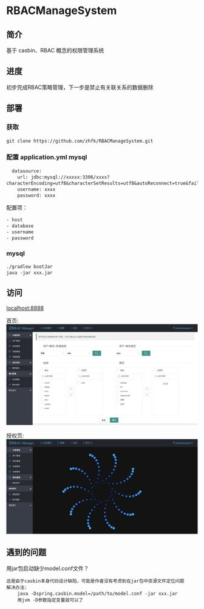 # RBACManageSystem
## 简介

基于 casbin、RBAC 概念的权限管理系统

## 进度

初步完成RBAC策略管理，下一步是禁止有关联关系的数据删除

## 部署
### 获取

```$xslt
git clone https://github.com/zhfk/RBACManageSystem.git
```
### 配置 application.yml mysql

```$xslt
  datasource:
    url: jdbc:mysql://xxxxx:3306/xxxx?characterEncoding=utf8&characterSetResults=utf8&autoReconnect=true&failOverReadOnly=false
    username: xxxx
    password: xxxx
```
配置项：

    - host
    - database
    - username
    - password
    
### mysql


```
./gradlew bootJar
java -jar xxx.jar
```
## 访问

[localhost:8888](localhost:8888)

首页:
![首页](页面1.png)

授权页:
![授权页](页面2.png)

## 遇到的问题
用jar包启动缺少model.conf文件？
```$xslt
这是由于casbin本身代码设计缺陷，可能是作者没有考虑到在jar包中资源文件定位问题
解决办法:
    java -Dspring.casbin.model=/path/to/model.conf -jar xxx.jar
    用jvm -D参数指定变量就可以了
```



